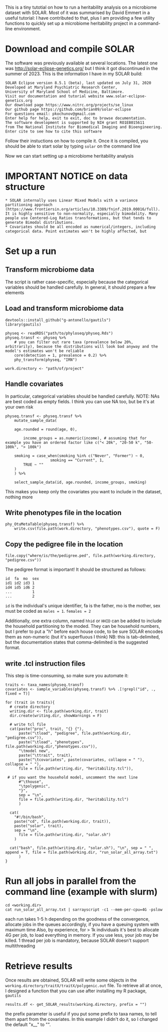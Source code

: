 This is a tiny tutotial on how to run a heritability analysis on a microbiome dataset with SOLAR.
Most of it was summarised by David Emmert in a useful tutorial: 
I have contributed to that, plus I am providing a few utility functions to quickly set up a microbiome heritability project in a command-line environment.

# Download and compile SOLAR

The software was previously available at several locations. The latest one was http://solar-eclipse-genetics.org/ but I think it got discontinued in the summer of 2023. This is the information I have in my SOLAR build:

```
SOLAR Eclipse version 8.5.1 (beta), last updated on July 31, 2020
Developed at Maryland Psychiatric Research Center,
University of Maryland School of Medicine, Baltimore.
Visit our documentation and tutorial website www.solar-eclipse-genetics.org
Our download page https://www.nitrc.org/projects/se_linux
Our github page https://github.com/brian09/solar-eclipse
For questions email: pkochunov@gmail.com
Enter help for help, exit to exit, doc to browse documentation.
The software development is supported by NIH grant RO1EB015611
from The National Institute for Biomedical Imaging and Bioengineering.
Enter cite to see how to cite this software
```
Follow their instuctions on how to compile it. Once it is compiled, you should be able to start solar by typing `solar` on the command line

Now we can start setting up a microbiome heritability analysis

# IMPORTANT NOTICE on data structure

	* SOLAR internally uses Linear Mixed Models with a variance partitioning approach (https://www.frontiersin.org/articles/10.3389/fninf.2019.00016/full). It is highly sensitive to non-normality, especially bimodality. Many people use Centered-Log Ratios transformations, but that tends to generate Bimodal distributions. 
	* Covariates should be all encoded as numerical/integers, including categorical data. Point estimates won't be highly affected, but 	

# Set up a run

## Transform microbiome data

The script is rather case-specific, especially because the categorical variables should be handled carefully.
In general, it should prepare a few elements

## Load and transform microbiome data

```
devtools::install_github("g-antonello/gautils")
library(gautils)

physeq <- readRDS("path/to/phyloseq/physeq.Rds")
physeq.transf <- physeq %>%
	# you can filter out rare taxa (prevalence below 20%, arbitrarily), because the distributions will look bad anyway and the model's estimates won't be reliable
	core(detection = 1, prevalence = 0.2) %>%
	phy_transform(physeq, "IRN")

work.directory <- "path/of/project"
```

## Handle covariates

In particular, categorical variables should be handled carefully. NOTE: NAs are best coded as empty fields. I think you can use NA too, but be it's at your own risk
```
physeq.transf <- physeq.transf %>%
    mutate_sample_data(

	age.rounded = round(age, 0),

        income_groups = as.numeric(income), # assuming that for example you have an ordered factor like c("< 20k", "20-50 k", "50-100k", "> 100k")

	smoking = case_when(smoking %in% c("Never", "Former") ~ 0,
		            smoking == "Current", 1,
        TRUE ~ ""
	)
    ) %>%
    
    select_sample_data(id, age.rounded, income_groups, smoking)

```
This makes you keep only the covariates you want to include in the dataset, nothing more

## Write phenotypes file in the location

```
phy_OtuMetaTable(physeq.transf) %>%
	write.csv(file.path(work.directory, "phenotypes.csv"), quote = F)
```

## Copy the pedigree file in the location

```
file.copy("where/is/the/pedigree.ped", file.path(working.directory, "pedigree.csv"))
```
The pedigree format is important! It should be structured as follows:

```
id	fa	mo	sex	
id1	id2	id3	1
id4	id5	id6	2
...			1
...			2
```

`id` is the individual's unique identifier, fa is the father, mo is the mother, sex must be coded as `males = 1`. `females = 2`

Additionally, one extra column, named `hhid` or `HHID` can be added to include the household partitioning to the moded. They can be household numbers, but I prefer to put a "h" before each house code, to be sure SOLAR encodes them as non-numeric (but it's superfluous I think)
NB: this is tab-delimited, but the documentation states that comma-delimited is the suggested format.

## write .tcl instruction files

This step is time-consuming, so make sure you automate it:

```
traits <- taxa_names(physeq.transf)
covariates <- sample_variables(physeq.transf) %>% .[!grepl("id", ., fixed = T)]

for (trait in traits){
  # create directory  
  writing.dir <- file.path(working.dir, trait)
  dir.create(writing.dir, showWarnings = F)
  
  # write tcl file
  cat(paste("proc", trait, "{} {"), 
      paste("\tload", "pedigree", file.path(working.dir, "pedigree.csv")),
      paste("\tload", "phenotypes", file.path(working.dir,"phenotypes.csv")),
      "\tmodel new",
      paste("\ttrait", trait),
      paste("\tcovariates", paste(covariates, collapse = " "), collapse = " "),
      file = file.path(writing.dir, "heritability.tcl")),
	
 # if you want the household model, uncomment the next line
      #"\thouse", 
      "\tpolygenic",
      "}",
      sep = "\n",
      file = file.path(writing.dir, "heritability.tcl")
      )
  
  cat(
    "#!/bin/bash",
    paste("cd", file.path(working.dir, trait)),
    paste("solar", trait), 
    sep = "\n",
      file = file.path(writing.dir, "solar.sh")
    )

  cat("bash", file.path(writing.dir, "solar.sh"), "\n", sep = " ", append = T, file = file.path(working.dir, "run_solar_all_array.txt")
      )
}

```

# Run all jobs in parallel from the command line (example with slurm)

```
cd <working.dir>
cat run_solar_all_array.txt | sarrayscript -c1 --mem-per-cpu=4G -pslow
```

each run takes 1-5 h depending on the goodness of the convergence, allocate jobs in the queues accordingly, if you have a queuing system with maximum time 
Also, by experience, for > 1k individuals it's best to allocate 4G per job, to load everything in memory. If you use less, your job may be killed. 1 thread per job is mandatory, because SOLAR doesn't support multithreading

# Retrieve results

Once results are obtained, SOLAR will write some objects in the `working.directory/traitX/traitX/polygenic.out` file.
To retrieve all at once, I designed a function that you can use after installing my R package, `gautils`

```
results.df <- get_SOLAR_results(working.directory, prefix = "")
```
the prefix parameter is useful if you put some prefix to taxa names, to tell them apart from the covariates. In this example I didn't do it, so I changed the default "x__" to "".
